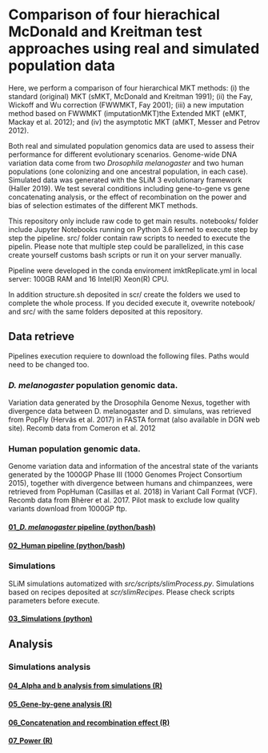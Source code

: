 # Comparison of four hierachical McDonald and Kreitman test approaches using real and simulated population data

Here, we perform a comparison of four hierarchical MKT methods: (i) the standard (original) MKT (sMKT, McDonald and Kreitman 1991); (ii) the Fay, Wickoff and Wu correction (FWWMKT, Fay 2001); (iii) a new imputation method based on FWWMKT (imputationMKT)the Extended MKT (eMKT, Mackay et al. 2012); and (iv) the asymptotic MKT (aMKT, Messer and Petrov 2012). 

Both real and simulated population genomics data are used to assess their performance for different evolutionary scenarios. Genome-wide DNA variation data come from two *Drosophila melanogaster* and two human populations (one colonizing and one ancestral population, in each case). Simulated data was generated with the SLiM 3 evolutionary framework (Haller ‎2019). We test several conditions including gene-to-gene vs gene concatenating analysis, or the effect of recombination on the power and bias of selection estimates of the different MKT methods.


This repository only include raw code to get main results. notebooks/ folder include Jupyter Notebooks running on Python 3.6 kernel to execute step by step the pipeline. src/ folder contain raw scripts to needed to execute the pipelin. Please note that multiple step could be parallelized, in this case create yourself customs bash scripts or run it on your server manually.  

Pipeline were developed in the conda enviroment imktReplicate.yml in local server: 100GB RAM and 16 Intel(R) Xeon(R) CPU.  

In addition structure.sh deposited in scr/ create the folders we used to complete the whole process. If you decided execute it, ovewrite notebook/ and src/ with the same folders deposited at this repository.

## Data retrieve

Pipelines execution requiere to download the following files. Paths would need to be changed too.

### *D. melanogaster* population genomic data.

Variation data generated by the Drosophila Genome Nexus, together with divergence data between D. melanogaster and D. simulans, was retrieved from PopFly (Hervás et al. 2017) in FASTA format (also available in DGN web site). Recomb data from Comeron et al. 2012

### Human population genomic data.

Genome variation data and information of the ancestral state of the variants generated by the 1000GP Phase III (1000 Genomes Project Consortium 2015), together with divergence between humans and chimpanzees, were retrieved from PopHuman (Casillas et al. 2018) in Variant Call Format (VCF). Recomb data from Bhèrer et al. 2017. Pilot mask to exclude low quality variants download from 1000GP ftp.

#### [01_*D. melanogaster* pipeline (python/bash)](https://github.com/jmurga/mktComparison/blob/master/scripts/notebooks/dmelProteinsData.ipynb)  
#### [02_Human pipeline (python/bash)](https://github.com/jmurga/mktComparison/blob/master/scripts/notebooks/humanProteins.ipynb)

### Simulations
SLiM simulations automatized with *src/scripts/slimProcess.py*. Simulations based on recipes deposited at *scr/slimRecipes*. Please check scripts parameters before execute.

#### [03_Simulations (python)](https://github.com/jmurga/mktComparison/blob/master/scripts/notebooks/SLiMSimulations.ipynb)

## Analysis
### Simulations analysis
#### [04_Alpha and b analysis from simulations (R)](https://github.com/jmurga/mktComparison/blob/master/scripts/notebooks/SLiMAnalysis.ipynb)
#### [05_Gene-by-gene analysis (R)](https://github.com/jmurga/mktComparison/blob/master/scripts/notebooks/alphaTable.ipynb)
#### [06_Concatenation and recombination effect (R)](https://github.com/jmurga/mktComparison/blob/master/scripts/notebooks/concatenation.ipynb)
#### [07_Power (R)](https://github.com/jmurga/mktComparison/blob/master/scripts/notebooks/power.ipynb)